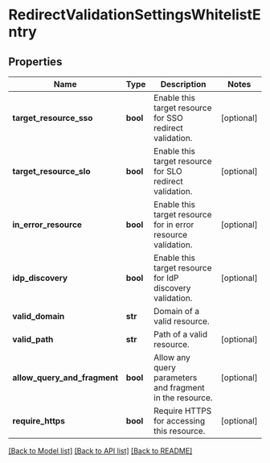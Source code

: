 # RedirectValidationSettingsWhitelistEntry

## Properties
Name | Type | Description | Notes
------------ | ------------- | ------------- | -------------
**target_resource_sso** | **bool** | Enable this target resource for SSO redirect validation. | [optional] 
**target_resource_slo** | **bool** | Enable this target resource for SLO redirect validation. | [optional] 
**in_error_resource** | **bool** | Enable this target resource for in error resource validation. | [optional] 
**idp_discovery** | **bool** | Enable this target resource for IdP discovery validation. | [optional] 
**valid_domain** | **str** | Domain of a valid resource. | 
**valid_path** | **str** | Path of a valid resource. | [optional] 
**allow_query_and_fragment** | **bool** | Allow any query parameters and fragment in the resource. | [optional] 
**require_https** | **bool** | Require HTTPS for accessing this resource. | [optional] 

[[Back to Model list]](../README.md#documentation-for-models) [[Back to API list]](../README.md#documentation-for-api-endpoints) [[Back to README]](../README.md)


